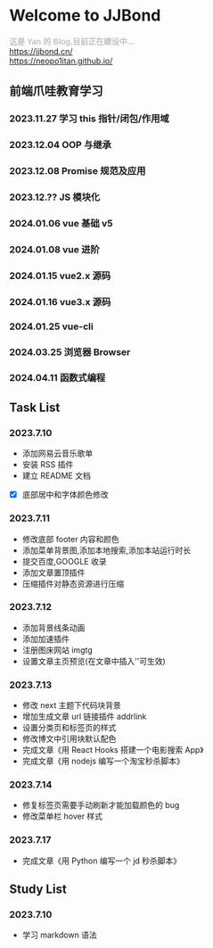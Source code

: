 <!--
 * @Descripttion:
 * @version:
 * @Author: 雷宇琦
 * @Date: 2023-07-10 16:01:45
 * @LastEditors: 雷宇琦
 * @LastEditTime: 2024-04-11 17:21:25
-->

# Welcome to JJBond

**<font face="Helvetica" color="#C0C0C0">这是 Yan 的 Blog,目前正在建设中...</font>**  
<https://jjbond.cn/>  
<https://neopo1itan.github.io/>

## 前端爪哇教育学习

### 2023.11.27 学习 this 指针/闭包/作用域

### 2023.12.04 OOP 与继承

### 2023.12.08 Promise 规范及应用

### 2023.12.?? JS 模块化

### 2024.01.06 vue 基础 v5

### 2024.01.08 vue 进阶

### 2024.01.15 vue2.x 源码

### 2024.01.16 vue3.x 源码

### 2024.01.25 vue-cli

### 2024.03.25 浏览器 Browser

### 2024.04.11 函数式编程

## Task List

### 2023.7.10

- 添加网易云音乐歌单
- 安装 RSS 插件
- 建立 README 文档
- [x] 底部居中和字体颜色修改

### 2023.7.11

- 修改底部 footer 内容和颜色
- 添加菜单背景图,添加本地搜索,添加本站运行时长
- 提交百度,GOOGLE 收录
- 添加文章置顶插件
- 压缩插件对静态资源进行压缩

### 2023.7.12

- 添加背景线条动画
- 添加加速插件
- 注册图床网站 imgtg
- 设置文章主页预览(在文章中插入'<!--more-->'可生效)

### 2023.7.13

- 修改 next 主题下代码块背景
- 增加生成文章 url 链接插件 addrlink
- 设置分类页和标签页的样式
- 修改博文中引用块默认配色
- 完成文章《用 React Hooks 搭建一个电影搜索 App》
- 完成文章《用 nodejs 编写一个淘宝秒杀脚本》

### 2023.7.14

- 修复标签页需要手动刷新才能加载颜色的 bug
- 修改菜单栏 hover 样式

### 2023.7.17

- 完成文章《用 Python 编写一个 jd 秒杀脚本》

## Study List

### 2023.7.10

- 学习 markdown 语法
